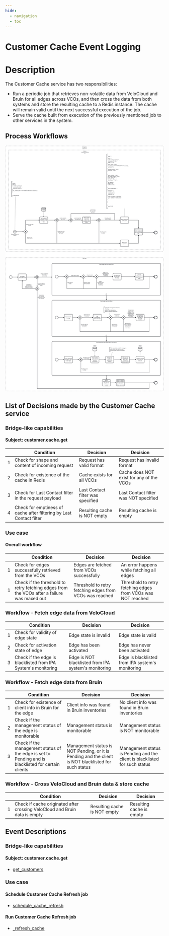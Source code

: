 ```yaml
---
hide:
  - navigation
  - toc
---
```


# Customer Cache Event Logging

# Description

The Customer Cache service has two responsibilities:

* Run a periodic job that retrieves non-volatile data from VeloCloud and Bruin for all edges across VCOs, and then cross the
  data from both systems and store the resulting cache to a Redis instance. The cache will remain valid until the next successful
  execution of the job.
* Serve the cache built from execution of the previously mentioned job to other services in the system.

## Process Workflows
![[](../../images/customer-cache.png)](../../images/customer-cache.png)

## List of Decisions made by the Customer Cache service
### Bridge-like capabilities
#### Subject: customer.cache.get
|     | Condition                                                           | Decision                          | Decision                                 |
|-----|---------------------------------------------------------------------|-----------------------------------|------------------------------------------|
| 1   | Check for shape and content of incoming request                     | Request has valid format          | Request has invalid format               |
| 2   | Check for existence of the cache in Redis                           | Cache exists for all VCOs         | Cache does NOT exist for any of the VCOs |
| 3   | Check for Last Contact filter in the request payload                | Last Contact filter was specified | Last Contact filter was NOT specified    |
| 4   | Check for emptiness of cache after filtering by Last Contact filter | Resulting cache is NOT empty      | Resulting cache is empty                 |

### Use case
#### Overall workflow
|     | Condition                                                                                  | Decision                                                | Decision                                                    |
|-----|--------------------------------------------------------------------------------------------|---------------------------------------------------------|-------------------------------------------------------------|
| 1   | Check for edges successfully retrieved from the VCOs                                       | Edges are fetched from VCOs successfully                | An error happens while fetching all edges                   |
| 1   | Check if the threshold to retry fetching edges from the VCOs after a failure was maxed out | Threshold to retry fetching edges from VCOs was reached | Threshold to retry fetching edges from VCOs was NOT reached |

### Workflow - Fetch edge data from VeloCloud
|     | Condition                                                     | Decision                                             | Decision                                         |
|-----|---------------------------------------------------------------|------------------------------------------------------|--------------------------------------------------|
| 1   | Check for validity of edge state                              | Edge state is invalid                                | Edge state is valid                              |
| 2   | Check for activation state of edge                            | Edge has been activated                              | Edge has never been activated                    |
| 3   | Check if the edge is blacklisted from IPA System's monitoring | Edge is NOT blacklisted from IPA system's monitoring | Edge is blacklisted from IPA system's monitoring |

### Workflow - Fetch edge data from Bruin
|     | Condition                                                                                           | Decision                                                                                             | Decision                                                                   |
|-----|-----------------------------------------------------------------------------------------------------|------------------------------------------------------------------------------------------------------|----------------------------------------------------------------------------|
| 1   | Check for existence of client info in Bruin for the edge                                            | Client info was found in Bruin inventories                                                           | No client info was found in Bruin inventories                              |
| 2   | Check if the management status of the edge is monitorable                                           | Management status is monitorable                                                                     | Management status is NOT monitorable                                       |
| 3   | Check if the management status of the edge is set to Pending and is blacklisted for certain clients | Management status is NOT Pending, or it is Pending and the client is NOT blacklisted for such status | Management status is Pending and the client is blacklisted for such status |

### Workflow - Cross VeloCloud and Bruin data & store cache
|     | Condition                                                                  | Decision                     | Decision                 |
|-----|----------------------------------------------------------------------------|------------------------------|--------------------------|
| 1   | Check if cache originated after crossing VeloCloud and Bruin data is empty | Resulting cache is NOT empty | Resulting cache is empty |


## Event Descriptions
### Bridge-like capabilities
#### Subject: customer.cache.get
* [get_customers](../services/customer-cache/actions/get_customers/get_customers.md)

### Use case
#### Schedule Customer Cache Refresh job
* [schedule_cache_refresh](../services/customer-cache/actions/refresh_cache/schedule_cache_refresh.md)

#### Run Customer Cache Refresh job
* [_refresh_cache](../services/customer-cache/actions/refresh_cache/_refresh_cache.md)
